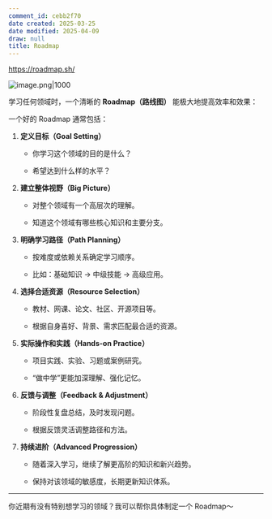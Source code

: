 ```yaml
---
comment_id: cebb2f70
date created: 2025-03-25
date modified: 2025-04-09
draw: null
title: Roadmap
---
```

https://roadmap.sh/

![image.png|1000](https://imagehosting4picgo.oss-cn-beijing.aliyuncs.com/imagehosting/fix-dir%2Fpicgo%2Fpicgo-clipboard-images%2F2025%2F04%2F09%2F15-46-45-b6a37cef9e4458253edde46fb900a8c3-202504091546350-f0c9e2.png)

学习任何领域时，一个清晰的 **Roadmap（路线图）** 能极大地提高效率和效果：

一个好的 Roadmap 通常包括：

1. **定义目标（Goal Setting）**
    
    - 你学习这个领域的目的是什么？
        
    - 希望达到什么样的水平？
        
2. **建立整体视野（Big Picture）**
    
    - 对整个领域有一个高层次的理解。
        
    - 知道这个领域有哪些核心知识和主要分支。
        
3. **明确学习路径（Path Planning）**
    
    - 按难度或依赖关系确定学习顺序。
        
    - 比如：基础知识 → 中级技能 → 高级应用。
        
4. **选择合适资源（Resource Selection）**
    
    - 教材、网课、论文、社区、开源项目等。
        
    - 根据自身喜好、背景、需求匹配最合适的资源。
        
5. **实际操作和实践（Hands-on Practice）**
    
    - 项目实践、实验、习题或案例研究。
        
    - “做中学”更能加深理解、强化记忆。
        
6. **反馈与调整（Feedback & Adjustment）**
    
    - 阶段性复盘总结，及时发现问题。
        
    - 根据反馈灵活调整路径和方法。
        
7. **持续进阶（Advanced Progression）**
    
    - 随着深入学习，继续了解更高阶的知识和新兴趋势。
        
    - 保持对该领域的敏感度，长期更新知识体系。
        

---

你近期有没有特别想学习的领域？我可以帮你具体制定一个 Roadmap～
